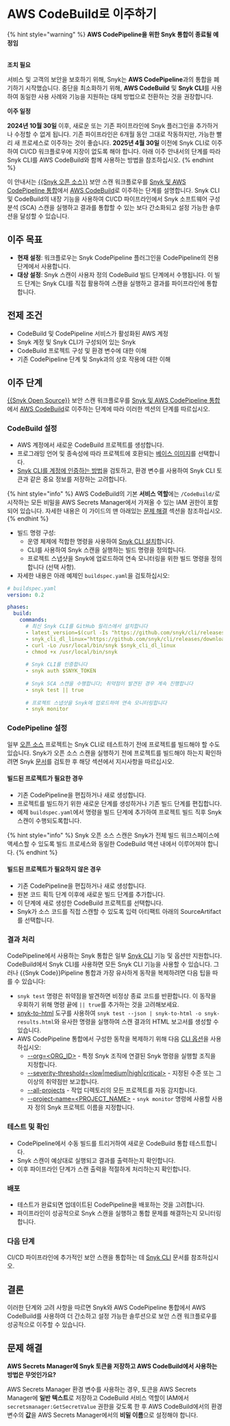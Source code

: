 # AWS CodeBuild로 이주하기

{% hint style="warning" %}
**AWS CodePipeline을 위한 Snyk 통합이 종료될 예정임**

\
**조치 필요**

서비스 및 고객의 보안을 보호하기 위해, Snyk는 **AWS CodePipeline**과의 통합을 폐기하기 시작했습니다. 중단을 최소화하기 위해, **AWS CodeBuild** 및 **Snyk CLI**를 사용하여 동일한 사용 사례와 기능을 지원하는 대체 방법으로 전환하는 것을 권장합니다.

**이주 일정**

**2024년 10월 30일** 이후, 새로운 또는 기존 파이프라인에 Snyk 플러그인을 추가하거나 수정할 수 없게 됩니다. 기존 파이프라인은 6개월 동안 그대로 작동하지만, 가능한 빨리 새 프로세스로 이주하는 것이 좋습니다. **2025년 4월 30일** 이전에 Snyk CLI로 이주하여 CI/CD 워크플로우에 지장이 없도록 해야 합니다. 아래 이주 안내서의 단계를 따라 Snyk CLI를 AWS CodeBuild와 함께 사용하는 방법을 참조하십시오.
{% endhint %}

이 안내서는 [{{Snyk 오픈 소스}}](https://snyk.io/product/open-source-security-management/) 보안 스캔 워크플로우를 [Snyk 및 AWS CodePipeline 통합](./)에서 [AWS CodeBuild](https://aws.amazon.com/codebuild/)로 이주하는 단계를 설명합니다. Snyk CLI 및 CodeBuild의 내장 기능을 사용하여 CI/CD 파이프라인에서 Snyk 소프트웨어 구성 분석 (SCA) 스캔을 실행하고 결과를 통합할 수 있는 보다 간소화되고 설정 가능한 솔루션을 달성할 수 있습니다.

## 이주 목표

* **현재 설정**: 워크플로우는 Snyk CodePipeline 플러그인을 CodePipeline의 전용 단계에서 사용합니다.
* **대상 설정**: Snyk 스캔이 사용자 정의 CodeBuild 빌드 단계에서 수행됩니다. 이 빌드 단계는 Snyk CLI를 직접 활용하여 스캔을 실행하고 결과를 파이프라인에 통합합니다.

## 전제 조건

* CodeBuild 및 CodePipeline 서비스가 활성화된 AWS 계정
* Snyk 계정 및 Snyk CLI가 구성되어 있는 Snyk
* CodeBuild 프로젝트 구성 및 환경 변수에 대한 이해
* 기존 CodePipeline 단계 및 Snyk과의 상호 작용에 대한 이해

## 이주 단계

[{{Snyk Open Source}}](https://snyk.io/product/open-source-security-management/) 보안 스캔 워크플로우를 [Snyk 및 AWS CodePipeline 통합](./)에서 [AWS CodeBuild](https://aws.amazon.com/codebuild)로 이주하는 단계에 따라 이러한 섹션의 단계를 따르십시오.

### CodeBuild 설정

* AWS 계정에서 새로운 CodeBuild 프로젝트를 생성합니다.
* 프로그래밍 언어 및 종속성에 따라 프로젝트에 호환되는 [베이스 이미지](https://docs.aws.amazon.com/codebuild/latest/userguide/build-env-ref-available.html)를 선택합니다.
* [Snyk CLI를 계정에 인증하는 방법](../../../snyk-cli/authenticate-to-use-the-cli.md)을 검토하고, 환경 변수를 사용하여 Snyk CLI 토큰과 같은 중요 정보를 저장하는 고려합니다.

{% hint style="info" %}
AWS CodeBuild의 기본 **서비스 역할**에는 `/CodeBuild/`로 시작하는 모든 비밀을 AWS Secrets Manager에서 가져올 수 있는 IAM 권한이 포함되어 있습니다. 자세한 내용은 이 가이드의 맨 아래있는 [문제 해결](migrating-to-aws-codebuild.md#troubleshooting) 섹션을 참조하십시오.
{% endhint %}

* 빌드 명령 구성:
  * 운영 체제에 적합한 명령을 사용하여 [Snyk CLI 설치](../../../snyk-cli/install-or-update-the-snyk-cli/)합니다.
  * CLI를 사용하여 Snyk 스캔을 실행하는 빌드 명령을 정의합니다.
  * 프로젝트 스냅샷을 Snyk에 업로드하여 연속 모니터링을 위한 빌드 명령을 정의합니다 (선택 사항).
* 자세한 내용은 아래 예제인 `buildspec.yaml`을 검토하십시오:

```yaml
# buildspec.yaml
version: 0.2

phases:
  build:
    commands:
      # 최신 Snyk CLI를 GitHub 릴리스에서 설치합니다
      - latest_version=$(curl -Is "https://github.com/snyk/cli/releases/latest" | grep "^location" | sed 's#.*tag/##g' | tr -d "\r")
      - snyk_cli_dl_linux="https://github.com/snyk/cli/releases/download/${latest_version}/snyk-linux"
      - curl -Lo /usr/local/bin/snyk $snyk_cli_dl_linux
      - chmod +x /usr/local/bin/snyk
      
      # Snyk CLI를 인증합니다
      - snyk auth $SNYK_TOKEN
      
      # Snyk SCA 스캔을 수행합니다; 취약점이 발견된 경우 계속 진행합니다
      - snyk test || true
      
      # 프로젝트 스냅샷을 Snyk에 업로드하여 연속 모니터링합니다
      - snyk monitor
```

### CodePipeline 설정

일부 [오픈 소스](https://snyk.io/product/open-source-security-management/) 프로젝트는 Snyk CLI로 테스트하기 전에 프로젝트를 빌드해야 할 수도 있습니다. Snyk가 오픈 소스 스캔을 실행하기 전에 프로젝트를 빌드해야 하는지 확인하려면 Snyk [문서](../../../snyk-cli/scan-and-maintain-projects-using-the-cli/snyk-cli-for-open-source/open-source-projects-that-must-be-built-before-testing-with-the-snyk-cli.md)를 검토한 후 해당 섹션에서 지시사항을 따르십시오.

#### 빌드된 프로젝트가 필요한 경우

* 기존 CodePipeline을 편집하거나 새로 생성합니다.
* 프로젝트를 빌드하기 위한 새로운 단계를 생성하거나 기존 빌드 단계를 편집합니다.
* 예제 `buildspec.yaml`에서 명령을 빌드 단계에 추가하여 프로젝트 빌드 직후 Snyk 스캔이 수행되도록합니다.

{% hint style="info" %}
Snyk 오픈 소스 스캔은 Snyk가 전체 빌드 워크스페이스에 액세스할 수 있도록 빌드 프로세스와 동일한 CodeBuild 액션 내에서 이루어져야 합니다.
{% endhint %}

#### 빌드된 프로젝트가 필요하지 않은 경우

* 기존 CodePipeline을 편집하거나 새로 생성합니다.
* 원본 코드 획득 단계 이후에 새로운 빌드 단계를 추가합니다.
* 이 단계에 새로 생성한 CodeBuild 프로젝트를 선택합니다.
* Snyk가 소스 코드를 직접 스캔할 수 있도록 입력 아티팩트 아래의 SourceArtifact를 선택합니다.

### 결과 처리

CodePipeline에서 사용하는 Snyk 통합은 일부 [Snyk CLI](../../../snyk-cli/commands/) 기능 및 옵션만 지원합니다. CodeBuild에서 Snyk CLI를 사용하면 모든 Snyk CLI 기능을 사용할 수 있습니다. 그러나 {{Snyk Code}}Pipeline 통합과 가장 유사하게 동작을 복제하려면 다음 팁을 따를 수 있습니다:

* `snyk test` 명령은 취약점을 발견하면 비정상 종료 코드를 반환합니다. 이 동작을 우회하기 위해 명령 끝에 `|| true`를 추가하는 것을 고려해보세요.
* [snyk-to-html](https://github.com/snyk/snyk-to-html) 도구를 사용하여 `snyk test --json | snyk-to-html -o snyk-results.html`와 유사한 명령을 실행하여 스캔 결과의 HTML 보고서를 생성할 수 있습니다.
* AWS CodePipeline 통합에서 구성한 동작을 복제하기 위해 다음 [CLI 옵션](https://docs.snyk.io/snyk-cli/commands)을 사용하십시오:
  * [--org=\<ORG\_ID>](https://docs.snyk.io/snyk-cli/commands/test#org-less-than-org_id-greater-than) - 특정 Snyk 조직에 연결된 Snyk 명령을 실행할 조직을 지정합니다.
  * [--severity-threshold=\<low|medium|high|critical>](https://docs.snyk.io/snyk-cli/commands/test#severity-threshold-less-than-low-or-medium-or-high-or-critical-greater-than) - 지정된 수준 또는 그 이상의 취약점만 보고합니다.
  * [--all-projects](https://docs.snyk.io/snyk-cli/commands/test#all-projects) - 작업 디렉토리의 모든 프로젝트를 자동 감지합니다.
  * [--project-name=\<PROJECT\_NAME>](https://docs.snyk.io/snyk-cli/commands/monitor#project-name-less-than-project_name-greater-than) - `snyk monitor` 명령에 사용할 사용자 정의 Snyk 프로젝트 이름을 지정합니다.

### 테스트 및 확인

* CodePipeline에서 수동 빌드를 트리거하여 새로운 CodeBuild 통합 테스트합니다.
* Snyk 스캔이 예상대로 실행되고 결과를 출력하는지 확인합니다.
* 이후 파이프라인 단계가 스캔 출력을 적절하게 처리하는지 확인합니다.

### 배포

* 테스트가 완료되면 업데이트된 CodePipeline을 배포하는 것을 고려합니다.
* 파이프라인이 성공적으로 Snyk 스캔을 실행하고 통합 문제를 해결하는지 모니터링합니다.

### 다음 단계

CI/CD 파이프라인에 추가적인 보안 스캔을 통합하는 데 [Snyk CLI](https://docs.snyk.io/snyk-cli) 문서를 참조하십시오.

## 결론

이러한 단계와 고려 사항을 따르면 Snyk와 AWS CodePipeline 통합에서 AWS CodeBuild를 사용하여 더 간소하고 설정 가능한 솔루션으로 보안 스캔 워크플로우를 성공적으로 이주할 수 있습니다.

## 문제 해결

**AWS Secrets Manager에 Snyk 토큰을 저장하고 AWS CodeBuild에서 사용하는 방법은 무엇인가요?**

AWS Secrets Manager 환경 변수를 사용하는 경우, 토큰을 AWS Secrets Manager에 **일반 텍스트**로 저장하고 CodeBuild 서비스 역할이 IAM에서 `secretsmanager:GetSecretValue` 권한을 갖도록 한 후 AWS CodeBuild에서의 환경 변수의 **값**을 AWS Secrets Manager에서의 **비밀 이름**으로 설정해야 합니다.